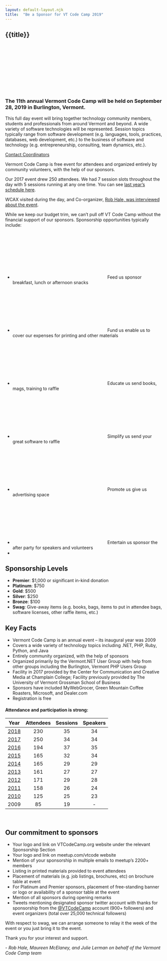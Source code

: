 ```yaml
---
layout: default-layout.njk
title:  "Be a Sponsor for VT Code Camp 2019"
---
```


<section class="main" >
<div class="section-content">

# {{title}}

<div class="landing-image">
    <svg xmlns="http://www.w3.org/2000/svg"  
         xmlns:xlink="http://www.w3.org/1999/xlink"
         aria-label="Woman expressing big thanks">
        <use xlink:href="/assets/undraw-sprites.svg#super-thank-you"></use>
    </svg>
</div>

### The 11th annual Vermont Code Camp will be held on <span class="no-wrap">September 28, 2019</span> in Burlington, Vermont.  

This full day event will bring together technology community members, students and professionals from around Vermont and beyond. A wide variety of software technologies will be represented. Session topics typically range from software development (e.g. languages, tools, practices, databases, web development, etc.) to the business of software and technology (e.g. entrepreneurship, consulting, team dynamics, etc.).

<a href="mailto:team@vtcodecamp.org" class="code cta">
    Contact Coordinators
</a>

Vermont Code Camp is free event for attendees and organized entirely by community volunteers, with the help of our sponsors. 

Our 2017 event drew 250 attendees. We had 7 session slots throughout the day with 5 sessions running at any one time. You can see [last year’s schedule here](https://archive.vtcodecamp.org).


WCAX visited during the day, and Co-organizer, [Rob Hale, was interviewed about the event](http://www.wcax.com/content/news/A-tech-lovers-paradise-445146003.html).

While we keep our budget trim, we can’t pull off VT Code Camp without the financial support of our sponsors. Sponsorship opportunities typically include:

<ul class="list-icons">
  <li>
    <svg>
      <use xlink:href="/assets/fa/solid.svg#pizza-slice"></use>
    </svg>
    <span class="title">Feed us</span>
    <span class="description">sponsor breakfast, lunch or afternoon snacks</span>
  </li>
  <li>
    <svg>
      <use xlink:href="/assets/fa/solid.svg#donate"></use>
    </svg>
    <span class="title">Fund us</span>
    <span class="description">enable us to cover our expenses for printing and other materials</span>
  </li>
  <li>
    <svg>
      <use xlink:href="/assets/fa/solid.svg#books"></use>
    </svg>
    <span class="title">Educate us</span>
    <span class="description">send books, mags, training to raffle</span>
  </li>
  <li>
    <svg>
      <use xlink:href="/assets/fa/solid.svg#leaf-heart"></use>
    </svg>
    <span class="title">Simplify us</span>
    <span class="description">send your great software to raffle</span>
  </li>
  <li>
    <svg>
      <use xlink:href="/assets/fa/solid.svg#retweet"></use>
    </svg>
    <span class="title">Promote us</span>
    <span class="description">give us advertising space</span>
  </li>
  <li>
    <svg>
      <use xlink:href="/assets/fa/solid.svg#glass-cheers"></use>
    </svg>
    <span class="title">Entertain us</span>
    <span class="description">sponsor the after party for speakers and volunteers</span>
  <li>
</ul>

## Sponsorship Levels

* **Premier**: $1,000 or significant in-kind donation
* **Platinum**: $750
* **Gold**: $500
* **Silver**: $250
* **Bronze**: $100
* **Swag**: Give-away items (e.g. books, bags, items to put in attendee bags, software licenses, other raffle items, etc.)  


## Key Facts


* Vermont Code Camp is an annual event – its inaugural year was 2009
* Covers a wide variety of technology topics including .NET, PHP, Ruby, Python, and Java
* Entirely community organized, with the help of sponsors
* Organized primarily by the Vermont.NET User Group with help from other groups including the Burlington, Vermont PHP Users Group
* Facility in 2017 provided by the Center for Communication and Creative Media at Champlain College;  Facility previously provided by The University of Vermont Grossman School of Business
* Sponsors have included MyWebGrocer, Green Mountain Coffee Roasters, Microsoft, and Dealer.com
* Registration is free

####  Attendance and participation is strong:


| Year                                        | Attendees | Sessions | Speakers |
|---------------------------------------------|:---------:|:--------:|:--------:|
| [2018](https://archive.vtcodecamp.org)      | 230       | 35       | 34       |
| [2017](https://archive.vtcodecamp.org/2017) | 250       | 34       | 34       |
| [2016](https://archive.vtcodecamp.org/2016) | 194       | 37       | 35       |
| [2015](https://archive.vtcodecamp.org/2015) | 165       | 32       | 34       |
| [2014](https://archive.vtcodecamp.org/2014) | 165       | 29       | 29       |
| [2013](https://archive.vtcodecamp.org/2013) | 161       | 27       | 27       |
| [2012](https://archive.vtcodecamp.org/2012) | 171       | 29       | 28       |
| [2011](https://archive.vtcodecamp.org/2011) | 158       | 26       | 24       |
| [2010](https://archive.vtcodecamp.org/2010) | 125       | 25       | 23       |
| 2009                                        | 85        | 19       | -        |


<br>

## Our commitment to sponsors

* Your logo and link on VTCodeCamp.org website under the relevant Sponsorship Section
* Your logo and link on meetup.com/vtcode website
* Mention of your sponsorship in multiple emails to meetup’s 2200+ members
* Listing in printed materials provided to event attendees
* Placement of materials (e.g. job listings, brochures, etc) on brochure table at event  
* For Platinum and Premier sponsors, placement of free-standing banner or logo or availability of a sponsor table at the event
* Mention of all sponsors during opening remarks
* Tweets mentioning designated sponsor twitter account with thanks for sponsorship from the [@VTCodeCamp](https://twitter.com/vtcodecamp) account (900+ followers) and event organizers (total over 25,000 technical followers)  

With respect to swag, we can arrange someone to relay it the week of the event or you just bring it to the event.

Thank you for your interest and support.

\- *Rob Hale, Maureen McElaney, and Julie Lerman on behalf of the Vermont Code Camp team*

</div>
</section>